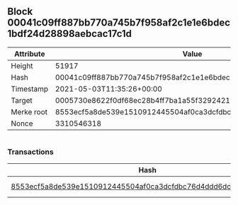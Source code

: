 ## Block 00041c09ff887bb770a745b7f958af2c1e1e6bdec1bdf24d28898aebcac17c1d

Attribute | Value
--- | ---
Height | 51917
Hash | 00041c09ff887bb770a745b7f958af2c1e1e6bdec1bdf24d28898aebcac17c1d
Timestamp | 2021-05-03T11:35:26+00:00
Target | 0005730e8622f0df68ec28b4ff7ba1a55f32924210011fd7bf11b91482ad778c
Merke root | 8553ecf5a8de539e1510912445504af0ca3dcfdbc76d4ddd6dca457ad16efa0f
Nonce | 3310546318

```

```

### Transactions

Hash | Amount
--- | ---
[8553ecf5a8de539e1510912445504af0ca3dcfdbc76d4ddd6dca457ad16efa0f](8553ecf5a8de539e1510912445504af0ca3dcfdbc76d4ddd6dca457ad16efa0f.md) | 10.00000000 SKEPTI 
